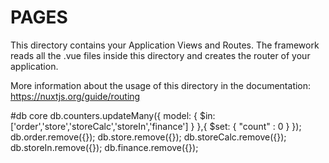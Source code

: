 # PAGES

This directory contains your Application Views and Routes.
The framework reads all the .vue files inside this directory and creates the router of your application.

More information about the usage of this directory in the documentation:
https://nuxtjs.org/guide/routing

#db core
db.counters.updateMany({ model: { $in: ['order','store','storeCalc','storeIn','finance'] } },{ $set: { "count" : 0 } });
db.order.remove({});
db.store.remove({});
db.storeCalc.remove({});
db.storeIn.remove({});
db.finance.remove({});

